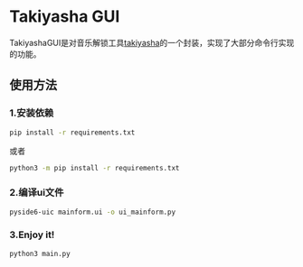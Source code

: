 # Takiyasha GUI

TakiyashaGUI是对音乐解锁工具[takiyasha](https://github.com/nukemiko/takiyasha)的一个封装，实现了大部分命令行实现的功能。

## 使用方法

### 1.安装依赖

```bash
pip install -r requirements.txt
```

或者

```bash
python3 -m pip install -r requirements.txt
```

### 2.编译ui文件

```bash
pyside6-uic mainform.ui -o ui_mainform.py
```

### 3.Enjoy it!

```bash
python3 main.py
```

